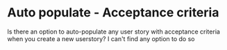 
# Auto populate - Acceptance criteria

Is there an option to auto-populate any user story with acceptance criteria when you create a new userstory?
I can't find any option to do so

        